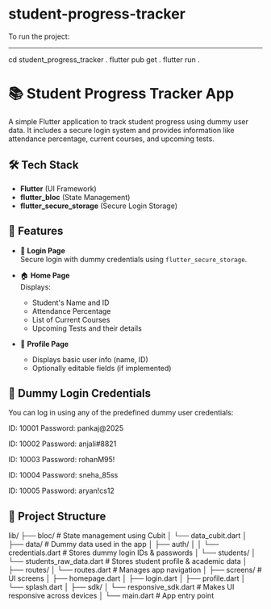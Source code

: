 # student-progress-tracker

To run the project:
- - - - - - - - - - - - - - - - - -
cd student_progress_tracker .
flutter pub get .
flutter run .

# 📚 Student Progress Tracker App

A simple Flutter application to track student progress using dummy user data. It includes a secure login system and provides information like attendance percentage, current courses, and upcoming tests.

## 🛠️ Tech Stack

- **Flutter** (UI Framework)
- **flutter_bloc** (State Management)
- **flutter_secure_storage** (Secure Login Storage)

## 📱 Features

- 🔐 **Login Page**  
  Secure login with dummy credentials using `flutter_secure_storage`.

- 🏠 **Home Page**  
  Displays:
  - Student's Name and ID
  - Attendance Percentage
  - List of Current Courses
  - Upcoming Tests and their details

- 👤 **Profile Page**  
  - Displays basic user info (name, ID)
  - Optionally editable fields (if implemented)

## 🔑 Dummy Login Credentials

You can log in using any of the predefined dummy user credentials:

ID: 10001
Password: pankaj@2025

ID: 10002
Password: anjali#8821

ID: 10003
Password: rohanM95!

ID: 10004
Password: sneha_85ss

ID: 10005
Password: aryan!cs12


## 📂 Project Structure
lib/
├── bloc/ # State management using Cubit
│ └── data_cubit.dart
│
├── data/ # Dummy data used in the app
│ ├── auth/
│ │ └── credentials.dart # Stores dummy login IDs & passwords
│ └── students/
│ └── students_raw_data.dart # Stores student profile & academic data
│
├── routes/
│ └── routes.dart # Manages app navigation
│
├── screens/ # UI screens
│ ├── homepage.dart
│ ├── login.dart
│ ├── profile.dart
│ └── splash.dart
│
├── sdk/
│ └── responsive_sdk.dart # Makes UI responsive across devices
│
└── main.dart # App entry point
